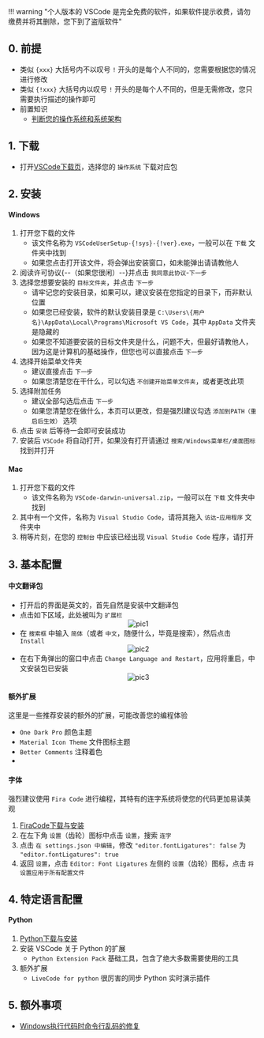 !!! warning "个人版本的 VSCode 是完全免费的软件，如果软件提示收费，请勿缴费并将其删除，您下到了盗版软件"

## 0. 前提  
- 类似 `{xxx}` 大括号内不以叹号 `!` 开头的是每个人不同的，您需要根据您的情况进行修改  
- 类似 `{!xxx}` 大括号内以叹号 `!` 开头的是每个人不同的，但是无需修改，您只需要执行描述的操作即可  
- 前置知识  
    - [判断您的操作系统和系统架构](../计算机基础/判断您的操作系统和系统架构.md)  

## 1. 下载  
- 打开[VSCode下载页](https://code.visualstudio.com/Download)，选择您的 `操作系统` 下载对应包

## 2. 安装  
#### Windows  
1. 打开您下载的文件  
    - 该文件名称为 `VSCodeUserSetup-{!sys}-{!ver}.exe`，一般可以在 `下载` 文件夹中找到  
    - 如果您点击打开该文件，将会弹出安装窗口，如未能弹出请请教他人  
2. 阅读许可协议{--（如果您很闲）--}并点击 `我同意此协议`-`下一步`  
3. 选择您想要安装的 `目标文件夹`，并点击 `下一步`  
    - 请牢记您的安装目录，如果可以，建议安装在您指定的目录下，而非默认位置  
    - 如果您已经安装，软件的默认安装目录是 `C:\Users\{用户名}\AppData\Local\Programs\Microsoft VS Code`，其中 `AppData` 文件夹是隐藏的  
    - 如果您不知道要安装的目标文件夹是什么，问题不大，但最好请教他人，因为这是计算机的基础操作，但您也可以直接点击 `下一步`  
4. 选择开始菜单文件夹  
    - 建议直接点击 `下一步`  
    - 如果您清楚您在干什么，可以勾选 `不创建开始菜单文件夹`，或者更改此项  
5. 选择附加任务  
    - 建议全部勾选后点击 `下一步`  
    - 如果您清楚您在做什么，本页可以更改，但是强烈建议勾选 `添加到PATH（重启后生效）` 选项  
6. 点击 `安装` 后等待一会即可安装成功  
7. 安装后 `VSCode` 将自动打开，如果没有打开请通过 `搜索/Windows菜单栏/桌面图标` 找到并打开  
#### Mac  
1. 打开您下载的文件  
    - 该文件名称为 `VSCode-darwin-universal.zip`，一般可以在 `下载` 文件夹中找到  
2. 其中有一个文件，名称为 `Visual Studio Code`，请将其拖入 `访达`-`应用程序` 文件夹中  
3. 稍等片刻，在您的 `控制台` 中应该已经出现 `Visual Studio Code` 程序，请打开  

## 3. 基本配置  
#### 中文翻译包  
- 打开后的界面是英文的，首先自然是安装中文翻译包  
- 点击如下区域，此处被叫为 `扩展栏`  
    <center><img src="/resourses/技巧_软件的下载安装、使用教程_安装VSCode_001.png" alt="pic1"></center>  
- 在 `搜索框` 中输入 `简体`（或者 `中文`，随便什么，毕竟是搜索），然后点击 `Install`  
    <center><img src="/resourses/技巧_软件的下载安装、使用教程_安装VSCode_002.png" alt="pic2"></center>  
- 在右下角弹出的窗口中点击 `Change Language and Restart`，应用将重启，中文安装包已安装  
    <center><img src="/resourses/技巧_软件的下载安装、使用教程_安装VSCode_003.png" alt="pic3"></center>  
#### 额外扩展  
这里是一些推荐安装的额外的扩展，可能改善您的编程体验  

- `One Dark Pro` 颜色主题  
- `Material Icon Theme` 文件图标主题  
- `Better Comments` 注释着色
- 
#### 字体  
强烈建议使用 `Fira Code` 进行编程，其特有的连字系统将使您的代码更加易读美观  

1. [FiraCode下载与安装](FiraCode下载与安装.md)  
2. 在左下角 `设置`（齿轮）图标中点击 `设置`，搜索 `连字`  
3. 点击 `在 settings.json 中编辑`，修改 `"editor.fontLigatures": false` 为 `"editor.fontLigatures": true`  
4. 返回 `设置`，点击 `Editor: Font Ligatures` 左侧的 `设置`（齿轮）图标，点击 `将设置应用于所有配置文件`  

## 4. 特定语言配置  
#### Python  
1. [Python下载与安装](Python下载与安装.md)  
2. 安装 VSCode 关于 Python 的扩展  
    - `Python Extension Pack` 基础工具，包含了绝大多数需要使用的工具
3. 额外扩展
    - `LiveCode for python` 很厉害的同步 Python 实时演示插件


## 5. 额外事项
- [Windows执行代码时命令行乱码的修复](../计算机基础/Windows执行代码时命令行乱码的修复.md)